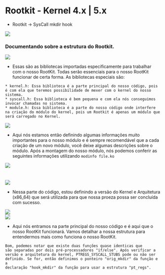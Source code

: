 # Rootkit - Kernel 4.x | 5.x
  
   * Rootkit -> SysCall mkdir hook

  <img src="https://imgur.com/NH5w62K.png" />
  
  
  <h3>Documentando sobre a estrutura do Rootkit.</h3>
  
  <img src="https://imgur.com/5RtnDhT.png" />
  
   * Essas são as bibliotecas importadas especificamente para trabalhar com o nosso RootKit. Todas serão essenciais para o nosso RootKit funcionar de certa forma. As bibliotecas especiais são:
   
    * kernel.h: Essa biblioteca é a parte principal do nosso código, pois é com ela que teremos possibilidade de mexer com o kernel do nosso sistema.
    * syscall.h: Essa biblioteca é bem pequena e com ela nós conseguimos invocar chamadas no sistema.
    * module.h: Essa biblioteca é a parte do nosso código onde interfere na criação do módulo do kernel, pois um Rootkit é apenas um módulo que será carregado no Kernel.

  <img src="https://imgur.com/m8TVLvA.png" />
  
   * Aqui nós estamos então definindo algumas informações muito importantes para o nosso módulo e é sempre recomendável que a cada criação de um novo módulo, você deixe algumas descrições sobre o módulo. Após a montagem do nosso módulo, nós podemos conferir as seguintes informações utilizando <code>modinfo file.ko</code>
   
   <img src="https://imgur.com/aHYfTn5.png">
   
   # 
   
   <img src="https://imgur.com/Udh4jqH.png" />
   
  * Nessa parte do código, estou definindo a versão do Kernel e Arquitetura (x86_64) que será utilizada para que nossa proeza possa ser concluída com sucesso.
 
  <img src="https://imgur.com/aEjZdZu.png" />
  <br>
  <img src="https://imgur.com/s3JwRqH.png" />
  
  * Aqui nós entramos na parte principal do nosso código e é aqui que o nosso RootKit funcionará. Vamos detalhar a nossa estrutura para entendermos mais como funciona o nosso RootKit.

  <code>Bom, podemos notar que existe duas funções quase identicas que são separadas por dois pré-processadores "if/else". Após verificar a versão e arquitetura do kernel, PTREGS_SYSCALL_STUBS pode ou não ser definido. Se for, então definimos o ponteiro "orig_mkdir" da função e a declaração "hook_mkdir" da função para usar a estrutura "pt_regs". </code>
